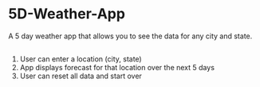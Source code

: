 # 5D-Weather-App
A 5 day weather app that allows you to see the data for any city and state.
##

1. User can enter a location (city, state)
2. App displays forecast for that location over the next 5 days
3. User can reset all data and start over
